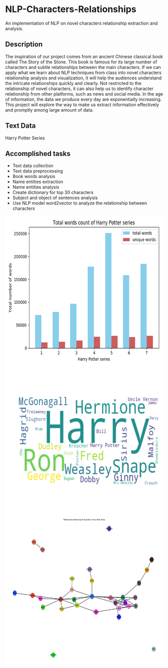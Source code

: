 # NLP-Characters-Relationships

An implementation of NLP on novel characters relationship extraction and analysis.

## Description
The inspiration of our project comes from an ancient Chinese classical book called The Story of the Stone. This book is famous for its large number of characters and subtle relationships between the main characters. If we can apply what we learn about NLP techniques from class into novel characters relationship analysis and visualization, it will help the audiences understand the intricate relationships quickly and clearly. Not restricted to the relationship of novel characters, it can also help us to identify character relationship from other platforms, such as news and social media. In the age of information, the data we produce every day are exponentially increasing. This project will explore the way to make us extract information effectively and promptly among large amount of data.

## Text Data
Harry Potter Series

## Accomplished tasks
* Text data collection
* Text data preprocessing
* Book words analysis
* Name entities extraction
* Name entities analysis 
* Create dictionary for top 30 characters 
* Subject and object of sentences analysis
* Use NLP model word2vector to analyze the relationship between characters

<div align="center">
<img src="https://github.com/isthatyoung/NLP-Characters-Relationships/blob/master/images/figure1.png" width = "640" height = "480" align=center />
</div> 

<div align="center">
<img src="https://github.com/isthatyoung/NLP-Characters-Relationships/blob/master/images/figure2.png" width = "640" height = "480" align=center />
</div> 

<div align="center">
<img src="https://github.com/isthatyoung/NLP-Characters-Relationships/blob/master/images/figure3.png" width = "640" height = "467" align=center />
</div> 
